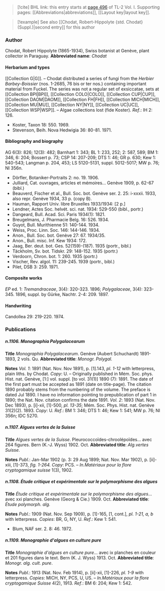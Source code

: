 > [!cite] BHL link: this entry starts at [page 496](https://www.biodiversitylibrary.org/page/33120627) of TL-2 Vol. I.
> Supporting pages: [[Abbreviations|abbreviations]], [[Layout key|layout key]].

> [!example] See also [[Chodat, Robert-Hippolyte {std. Chodat} (Suppl.)|second entry]] for this author

### Author

Chodat, Robert Hippolyte (1865-1934), Swiss botanist at Genève, plant collector in Paraguay. 
**Abbreviated name**: *Chodat*

#### Herbarium and types

[[Collection G|G]]. – Chodat distributed a series of fungi from the *Herbier Barbey-Boissier* (nos. 1-2685, 76 bis or ter nos.) containing important material from Fuckel. The series was not a regular set of exsiccatae, sets at [[Collection BPI|BPI]], [[Collection COLO|COLO]], [[Collection CUP|CUP]], [[Collection DAOM|DAOM]], [[Collection FH|FH]], [[Collection MICH|MICH]], [[Collection MU|MU]], [[Collection NY|NY]], [[Collection UC|UC]], [[Collection WSP|WSP]]. – Algae collections lost (fide Koster).
*Ref*.: IH 2: 126.
- Koster, Taxon 18: 550. 1969.
- Stevenson, Beih. Nova Hedwigia 36: 80-81. 1971.

#### Bibliography and biography

AG 6(3): 826; 12(3): 482; Barnhart 1: 343; BL 1: 233, 252; 2: 587, 589; BM 1: 346, 6: 204; Bossert p. 73; CSP 14: 207-209; DTS 1: 46; GR p. 630; Kew 1: 540-543; Langman p. 204, 453; LS 5120-5131, suppl. 5012-5017; MW p. 76; NI 356n.
- Dörfler, Botaniker-Portraits 2: no. 19. 1906.
- Julliard, Cat. ouvrages, articles et mémoires... Genève 1909, p. 62-67 (bibl.)
- Beauverd, Fischer et al., Bull. Soc. bot. Genève ser. 2. 25: i-xxxii. 1933, also repr. Genève 1934, 33 p. (copy B).
- Hauman, Rapport Univ. libre Bruxelles 1933/1934: \[2 p.\]
- Lendner, Actes Soc. helvét. sci. nat. 1934: 529-550 (bibl., portr.)
- Dangeard, Bull. Acad. Sci. Paris 1934(1): 1821.
- Breugelmans, J. Pharmacie Belg. 16: 526. 1934.
- Guyot, Bull. Murithienne 51: 140-144. 1934.
- Weiss, Proc. Linn. Soc. 146: 144-146. 1934.
- Anon., Bull. Soc. bot. Genève 27: 67. 1934/35.
- Anon., Bull. misc. Inf. Kew 1934: 172.
- Jaag, Ber. deut. bot. Ges. 52(159)-(187). 1935 (portr., bibl.)
- Täckholm, Sv. bot. Tidskr. 29: 148-152. 1935 (portr.)
- Verdoorn, Chron. bot. 1: 260. 1935 (portr.)
- Vischer, Rev. algol. 11: 239-245. 1939 (portr., bibl.)
- Pilet, DSB 3: 259. 1971.

#### Composite works

*EP* ed. 1: *Tremandraceae*, 3(4): 320-323. 1896; *Polygalaceae*, 3(4): 323-345. 1896, suppl. by Gürke, Nachtr. 2-4: 209. 1897.

#### Handwriting

Candollea 29: 219-220. 1974.

### Publications

##### n.1106. Monographia Polygalacearum

**Title**
*Monographia Polygalacearum*. Genève (Aubert Schuchardt) 1891-1893, 2 vols. Qu.
**Abbreviated title**: *Monogr. Polygal.*

**Notes**
*Vol. 1*: 1891 (Nat. Nov. Nov 1891), p. \[1\].143, *pl. 1-12* with letterpress, plain liths. by Chodat. *Copy*: U. – Originally published in Mém. Soc. phys. Hist. nat. Genève, \[1:\] vol. suppl. \[to vol. 31(1)\] 1890 (7): 1891. The date of the first part must be accepted as 1891 (date on title-page). The citation 1890 probably stems from the numbering of the volume. The preface is dated Jul 1890. I have no information pointing to prepublication of part 1 in 1890; the Nat. Nov. citation confirms the date 1891.
*Vol. 2*: 1893 (Nat. Nov. Dec 1893), p. \[i\]-xii, \[1\]-500, *pl. 13-35*; Mém. Soc. Phys. Hist. nat. Genève 31(2)(2). 1893. *Copy*: U.
*Ref*.: BM 1: 346; DTS 1: 46; Kew 1: 541; MW p. 76; NI 356n; IDC 5270.

##### n.1107. Algues vertes de la Suisse

**Title**
*Algues vertes de la Suisse*. Pleurococcoïdes-chroolépoïdes... avec 264 figures. Bern (K.-J. Wyss) 1902. Oct.
**Abbreviated title**: *Alg.vertes Suisse*.

**Notes**
*Publ*.: Jan-Mar 1902 (p. 3: 29 Aug 1899; Nat. Nov. Mar 1902), p. \[ii\]-xiii, \[1\]-373, *fig. 1-264. Copy*: PCS. – *In.Matériaux pour la flore cryptogamique suisse* 1(3), 1902.

##### n.1108. Étude critique et expérimentale sur le polymorphisme des algues

**Title**
*Étude critique et expérimentale sur le polymorphisme des algues*... avec xxi planches. Genève (Georg & Cie.) 1909. Oct.
**Abbreviated title**: *Étude polymorph. alg.*

**Notes**
*Publ*.: 1909 (Nat. Nov. Sep 1909), p. \[1\]-165, \[1, cont.\], *pl. 1-21, a, b* with letterpress.
*Copies*: BR, G, NY, U.
*Ref*.: Kew 1: 541.
- Blum, NAF ser. 2. 8: 46. 1972.

##### n.1109. Monographie d'algues en culture pure

**Title**
*Monographie d'algues en culture pure*... avec ix planches en couleur et 201 figures dans le text. Bern (K. J. Wyss) 1913. Oct.
**Abbreviated title**: *Monogr. alg. cult. pure*.

**Notes**
*Publ*.: 1913 (Nat. Nov. Feb 1914), p. \[ii\]-xii, \[1\]-226, *pl. 1-9* with letterpress. *Copies*: MICH, NY, PCS, U, US. – *In.Matériaux pour la flore cryptogamique Suisse* 4(2), 1913.
*Ref*.: BM 6: 204; Kew 1: 542.

